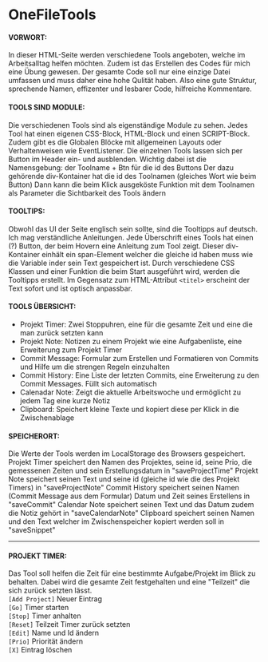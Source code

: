# OneFileTools

#### VORWORT:
In dieser HTML-Seite werden verschiedene Tools angeboten, welche im Arbeitsalltag helfen möchten.
Zudem ist das Erstellen des Codes für mich eine Übung gewesen.
Der gesamte Code soll nur eine einzige Datei umfassen und muss daher eine hohe Qulität haben.
Also eine gute Struktur, sprechende Namen, effizenter und lesbarer Code, hilfreiche Kommentare.

#### TOOLS SIND MODULE:
Die verschiedenen Tools sind als eigenständige Module zu sehen. 
Jedes Tool hat einen eigenen CSS-Block, HTML-Block und einen SCRIPT-Block. 
Zudem gibt es die Globalen Blöcke mit allgemeinen Layouts oder Verhaltenweisen wie EventListener.
Die einzelnen Tools lassen sich per Button im Header ein- und ausblenden.
Wichtig dabei ist die Namensgebung: der Toolname + Btn für die id des Buttons
Der dazu gehörende div-Kontainer hat die id des Toolnamen (gleiches Wort wie beim Button)
Dann kann die beim Klick ausgeköste Funktion mit dem Toolnamen als Parameter die Sichtbarkeit des Tools ändern  

#### TOOLTIPS:
Obwohl das UI der Seite englisch sein sollte, sind die Tooltipps auf deutsch. Ich mag verständliche Anleitungen.
Jede Überschrift eines Tools hat einen (?) Button, der beim Hovern eine Anleitung zum Tool zeigt.
Dieser div-Kontainer einhält ein span-Element welcher die gleiche id haben muss wie die Variable inder sein Text gespeichert ist.
Durch verschiedene CSS Klassen und einer Funktion die beim Start ausgeführt wird, werden die Tooltipps erstellt.
Im Gegensatz zum HTML-Attribut ``<titel>`` erscheint der Text sofort und ist optisch anpassbar.
		
#### TOOLS ÜBERSICHT:
- Projekt Timer:	Zwei Stoppuhren, eine für die gesamte Zeit und eine die man zurück setzten kann
- Projekt Note:		Notizen zu einem Projekt wie eine Aufgabenliste, eine Erweiterung zum Projekt Timer 
- Commit Message:	Formular zum Erstellen und Formatieren von Commits und Hilfe um die strengen Regeln einzuhalten
- Commit History:	Eine Liste der letzten Commits, eine Erweiterung zu den Commit Messages. Füllt sich automatisch
- Calenadar Note:	Zeigt die aktuelle Arbeitswoche und ermöglicht zu jedem Tag eine kurze Notiz
- Clipboard:		Speichert kleine Texte und kopiert diese per Klick in die Zwischenablage
	
#### SPEICHERORT:
Die Werte der Tools werden im LocalStorage des Browsers gespeichert.   
Projekt Timer speichert den Namen des Projektes, seine id, seine Prio, die gemessenen Zeiten und sein Erstellungsdatum in "saveProjectTime"
Projekt Note speichert seinen Text und seine id (gleiche id wie die des Projekt Timers) in "saveProjectNote"
Commit History speichert seinen Namen (Commit Message aus dem Formular) Datum und Zeit seines Erstellens in "saveCommit"
Calendar Note speichert seinen Text und das Datum zudem die Notiz gehört in "saveCalendarNote"
Clipboard speichert seinen Namen und den Text welcher im Zwischenspeicher kopiert werden soll in "saveSnippet"

---

#### PROJEKT TIMER:
Das Tool soll helfen die Zeit für eine bestimmte Aufgabe/Projekt im Blick zu behalten. 
Dabei wird die gesamte Zeit festgehalten und eine "Teilzeit" die sich zurück setzten lässt.  
``[Add Project]`` Neuer Eintrag  
``[Go]`` Timer starten   
``[Stop]`` Timer anhalten   
``[Reset]`` Teilzeit Timer zurück setzten  
``[Edit]`` Name und Id ändern  
``[Prio]`` Priorität ändern  
``[X]`` Eintrag löschen  
